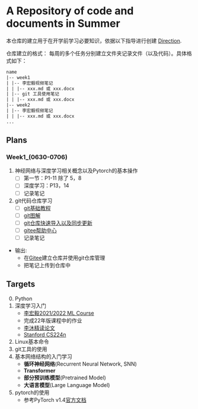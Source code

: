 # A Repository of code and documents in Summer

本仓库的建立用于在开学前学习必要知识，依据以下指导进行创建 [Direction](./Direction.pdf).  

仓库建立的格式：  每周的多个任务分别建立文件夹记录文件（以及代码）。具体格式如下：

```txt
name
|-- week1
| |-- 李宏毅视频笔记
| | |-- xxx.md 或 xxx.docx
| |-- git 工具使用笔记
| | |-- xxx.md 或 xxx.docx
|-- week2
| |-- 李宏毅视频笔记
| | |-- xxx.md 或 xxx.docx
...
```

## Plans

### Week1_(0630-**0706**)

1. 神经网络与深度学习相关概念以及Pytorch的基本操作
    - [ ] 第一节：P1-11 除了 5，8
    - [ ] 深度学习：P13，14
    - [ ] 记录笔记
2. git代码仓库学习
    - [ ] [git基础教程](https://zhuanlan.zhihu.com/p/30044692)
    - [ ] [git图解](https://mp.weixin.qq.com/s/Fg5rht0k583YvHD0pMJ_BQ)
    - [ ] [git仓库快速导入以及同步更新](https://gitee.com/help/articles/4284#article-header1)
    - [ ] [gitee帮助中心](https://gitee.com/help)
    - [ ] 记录笔记

- 输出:
  - 在[Gitee](https://gitee.com/)建立仓库并使用git仓库管理
  - 把笔记上传到仓库中

## Targets

0. Python
1. 深度学习入门
    - [李宏毅2021/2022 ML Course](https://www.bilibili.com/video/BV1Wv411h7kN/)
    - 完成22年版课程中的作业
    - [李沐精读论文](https://space.bilibili.com/1567748478/channel/seriesdetail?sid=398820)
    - [Stanford CS224n](https://www.bilibili.com/video/BV12z4y1i7vh/?spm_id_from=333.337.search-card.all.click&vd_source=324657b3a86976b83356051b6a1e83b1)
2. Linux基本命令
3. git工具的使用
4. 基本网络结构的入门学习
    - **循环神经网络**(Recurrent Neural Network, SNN)
    - **Transformer**
    - **部分预训练模型**(Pretrained Model)
    - **大语言模型**(Large Language Model)
5. pytorch的使用
    - 参考PyTorch v1.4[官方文档](https://pytorch.apachecn.org/#/docs/1.4/README)
